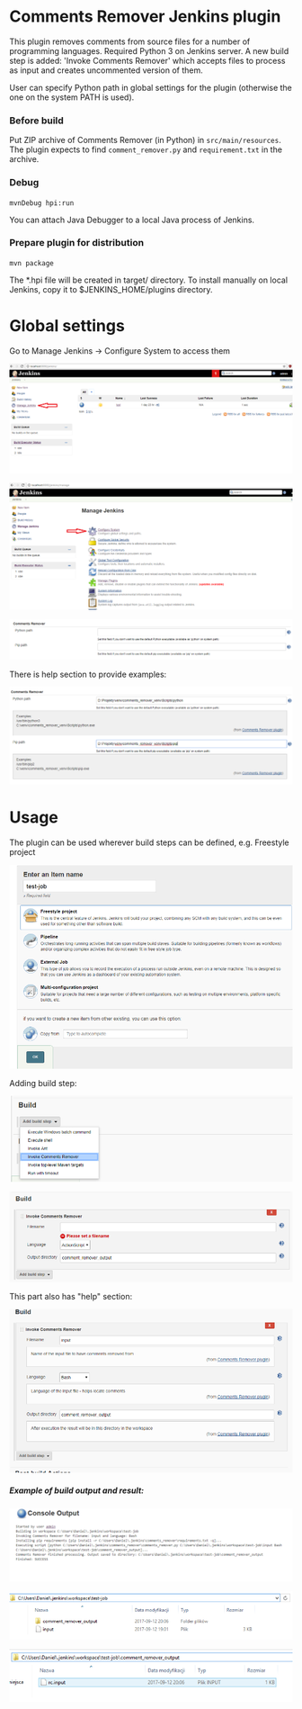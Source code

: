 # Comments Remover Jenkins plugin

This plugin removes comments from source files for a number of programming languages. Required Python 3 on Jenkins server.
A new build step is added: 'Invoke Comments Remover' which accepts files to process as input and creates uncommented
version of them. 

User can specify Python path in global settings for the plugin (otherwise the one on the system PATH is used).

### Before build
Put ZIP archive of Comments Remover (in Python) in `src/main/resources`.
The plugin expects to find `comment_remover.py`  and `requirement.txt` in the archive.

### Debug
`mvnDebug hpi:run`

You can attach Java Debugger to a local Java process of Jenkins.

### Prepare plugin for distribution
`mvn package`

The *.hpi file will be created in target/ directory.
To install manually on local Jenkins, copy it to $JENKINS_HOME/plugins directory.


# Global settings

Go to Manage Jenkins -> Configure System to access them

![settings](images/1.png "Settings")

![settings](images/2.png "Settings")

![settings](images/3.png "Settings")

There is help section to provide examples:

![settings](images/4.png "Settings")


# Usage

The plugin can be used wherever build steps can be defined, e.g. Freestyle project

![job](images/5.png "Job")

Adding build step:

![build](images/6.png "Build")

![build step](images/7.png "Build step")

This part also has "help" section:

![build step help](images/8.png "Build step help")

##### Example of build output and result:

![build output](images/9.png "Build output")

![build result](images/10.png "Build result")

![build result](images/11.png "Build result")